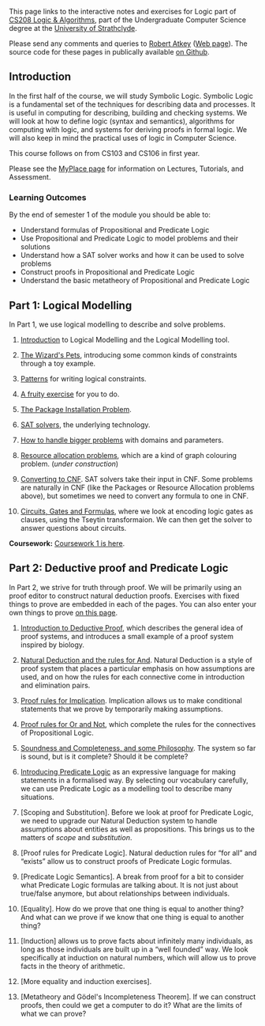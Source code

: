 This page links to the interactive notes and exercises for Logic part of [CS208 Logic & Algorithms](https://classes.myplace.strath.ac.uk/course/view.php?id=15121), part of the Undergraduate Computer Science degree at the [University of Strathclyde](https://www.strath.ac.uk/science/computerinformationsciences/).

Please send any comments and queries to [Robert Atkey](mailto:robert.atkey@strath.ac.uk) ([Web page](https://bentnib.org)). The source code for these pages in publically available [on Github](https://github.com/bobatkey/interactive-logic-course).

## Introduction

In the first half of the course, we will study Symbolic Logic. Symbolic Logic is a fundamental set of the techniques for describing data and processes. It is useful in computing for describing, building and checking systems. We will look at how to define logic (syntax and semantics), algorithms for computing with logic, and systems for deriving proofs in formal logic. We will also keep in mind the practical uses of logic in Computer Science.

This course follows on from CS103 and CS106 in first year.

Please see the [MyPlace page](https://classes.myplace.strath.ac.uk/course/view.php?id=15121) for information on Lectures, Tutorials, and Assessment.

### Learning Outcomes

By the end of semester 1 of the module you should be able to:

- Understand formulas of Propositional and Predicate Logic
- Use Propositional and Predicate Logic to model problems and their solutions
- Understand how a SAT solver works and how it can be used to solve problems
- Construct proofs in Propositional and Predicate Logic
- Understand the basic metatheory of Propositional and Predicate Logic

## Part 1: Logical Modelling

In Part 1, we use logical modelling to describe and solve problems.

1. [Introduction](logical-modelling-intro.html) to Logical Modelling and the Logical Modelling tool.

2. [The Wizard's Pets](wizards-pets.html), introducing some common kinds of constraints through a toy example.

3. [Patterns](patterns.html) for writing logical constraints.

4. [A fruity exercise](fruit-exercise.html) for you to do.

5. [The Package Installation Problem](packages.html).

6. [SAT solvers](sat.html), the underlying technology.

7. [How to handle bigger problems](domains-and-parameters.html) with domains and parameters.

8. [Resource allocation problems](resource-alloc.html), which are a kind of graph colouring problem. (*under construction*)

9. [Converting to CNF](converting-to-cnf.html). SAT solvers take their input in CNF. Some problems are naturally in CNF (like the Packages or Resource Allocation problems above), but sometimes we need to convert any formula to one in CNF.

10. [Circuits, Gates and Formulas](circuits.html), where we look at encoding logic gates as clauses, using the Tseytin transformaion. We can then get the solver to answer questions about circuits.

**Coursework:** [Coursework 1 is here](coursework1.html).

## Part 2: Deductive proof and Predicate Logic

In Part 2, we strive for truth through proof. We will be primarily using an proof editor to construct natural deduction proofs. Exercises with fixed things to prove are embedded in each of the pages. You can also enter your own things to prove [on this page](prover.html).

1. [Introduction to Deductive Proof](proof-intro.html), which describes the general idea of proof systems, and introduces a small example of a proof system inspired by biology.

2. [Natural Deduction and the rules for And](natural-deduction-intro.html). Natural Deduction is a style of proof system that places a particular emphasis on how assumptions are used, and on how the rules for each connective come in introduction and elimination pairs.

3. [Proof rules for Implication](proof-implication.html). Implication allows us to make conditional statements that we prove by temporarily making assumptions.

4. [Proof rules for Or and Not](proof-or.html), which complete the rules for the connectives of Propositional Logic.

5. [Soundness and Completeness, and some Philosophy](sound-complete-meaning.html). The system so far is sound, but is it complete? Should it be complete?

6. [Introducing Predicate Logic](pred-logic-intro.html) as an expressive language for making statements in a formalised way. By selecting our vocabulary carefully, we can use Predicate Logic as a modelling tool to describe many situations.

7. [Scoping and Substitution]. Before we look at proof for Predicate Logic, we need to upgrade our Natural Deduction system to handle assumptions about entities as well as propositions. This brings us to the matters of *scope* and *substitution*.

8. [Proof rules for Predicate Logic]. Natural deduction rules for “for all” and “exists” allow us to construct proofs of Predicate Logic formulas.

9. [Predicate Logic Semantics]. A break from proof for a bit to consider what Predicate Logic formulas are talking about. It is not just about true/false anymore, but about relationships between individuals.

11. [Equality]. How do we prove that one thing is equal to another thing? And what can we prove if we know that one thing is equal to another thing?

12. [Induction] allows us to prove facts about infinitely many individuals, as long as those individuals are built up in a “well founded” way. We look specifically at induction on natural numbers, which will allow us to prove facts in the theory of arithmetic.

13. [More equality and induction exercises].

14. [Metatheory and Gödel's Incompleteness Theorem]. If we can construct proofs, then could we get a computer to do it? What are the limits of what we can prove?
